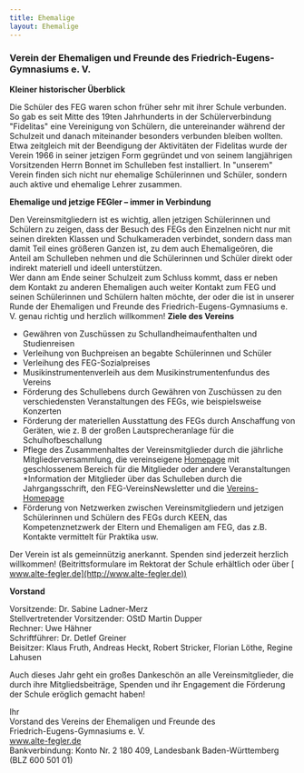 ```yaml
---
title: Ehemalige
layout: Ehemalige
---
```


### Verein der Ehemaligen und Freunde des Friedrich-Eugens-Gymnasiums e. V.

**Kleiner historischer Überblick**

Die Schüler des FEG waren schon früher sehr mit ihrer Schule verbunden. So gab es seit Mitte des 19ten Jahrhunderts in der Schülerverbindung "Fidelitas" eine Vereinigung von Schülern, die untereinander während der Schulzeit und danach miteinander besonders verbunden bleiben wollten.<br />
Etwa zeitgleich mit der Beendigung der Aktivitäten der Fidelitas wurde der Verein 1966 in seiner jetzigen Form gegründet und von seinem langjährigen Vorsitzenden Herrn Bonnet im Schulleben fest installiert. In "unserem" Verein finden sich nicht nur ehemalige Schülerinnen und Schüler, sondern auch aktive und ehemalige Lehrer zusammen.

**Ehemalige und jetzige FEGler – immer in Verbindung**

Den Vereinsmitgliedern ist es wichtig, allen jetzigen Schülerinnen und Schülern zu zeigen, dass der Besuch des FEGs den Einzelnen nicht nur mit seinen direkten Klassen und Schulkameraden verbindet, sondern dass man damit Teil eines größeren Ganzen ist, zu dem auch Ehemaligeören, die Anteil am Schulleben nehmen und die Schülerinnen und Schüler direkt oder indirekt materiell und ideell unterstützen.<br />
Wer dann am Ende seiner Schulzeit zum Schluss kommt, dass er neben dem Kontakt zu anderen Ehemaligen auch weiter Kontakt zum FEG und seinen Schülerinnen und Schülern halten möchte, der oder die ist in unserer Runde der Ehemaligen und Freunde des Friedrich-Eugens-Gymnasiums e. V. genau richtig und herzlich willkommen!
**Ziele des Vereins**
* Gewähren von Zuschüssen zu Schullandheimaufenthalten und Studienreisen
* Verleihung von Buchpreisen an begabte Schülerinnen und Schüler
* Verleihung des FEG-Sozialpreises
* Musikinstrumentenverleih aus dem Musikinstrumentenfundus des Vereins
* Förderung des Schullebens durch Gewähren von Zuschüssen zu den verschiedensten Veranstaltungen des FEGs, wie beispielsweise Konzerten
* Förderung der materiellen Ausstattung des FEGs durch Anschaffung von Geräten, wie z. B der großen Lautsprecheranlage für die Schulhofbeschallung
* Pflege des Zusammenhaltes der Vereinsmitglieder durch die jährliche Mitgliederversammlung, die vereinseigene [<i class="fa fa-external-link"></i> Homepage](http://www.alte-fegler.de)
mit geschlossenem Bereich für die Mitglieder oder andere Veranstaltungen
*Information der Mitglieder über das Schulleben durch die Jahrgangsschrift, den FEG-VereinsNewsletter und die [<i class="fa fa-external-link"></i> Vereins-Homepage](http://www.alte-fegler.de)
* Förderung von Netzwerken zwischen Vereinsmitgliedern und jetzigen Schülerinnen und Schülern des FEGs durch KEEN, das Kompetenznetzwerk der Eltern und Ehemaligen am FEG, das z.B. Kontakte vermittelt für Praktika usw.

Der Verein ist als gemeinnützig anerkannt. Spenden sind jederzeit herzlich willkommen! (Beitrittsformulare im Rektorat der Schule erhältlich oder über [<i class="fa fa-external-link"></i> www.alte-fegler.de](http://www.alte-fegler.de))

**Vorstand**

Vorsitzende: Dr. Sabine Ladner-Merz <br />
Stellvertretender Vorsitzender: OStD Martin Dupper <br />
Rechner: Uwe Hähner <br />
Schriftführer: Dr. Detlef Greiner <br />
Beisitzer: Klaus Fruth, Andreas Heckt, Robert Stricker, Florian Löthe, Regine Lahusen

Auch dieses Jahr geht ein großes Dankeschön an alle Vereinsmitglieder, die durch ihre Mitgliedsbeiträge, Spenden und ihr Engagement die Förderung der Schule eröglich gemacht haben!

Ihr <br />
Vorstand des Vereins der Ehemaligen und Freunde des <br />
Friedrich-Eugens-Gymnasiums e. V. <br />
[<i class="fa fa-external-link"></i> www.alte-fegler.de</a>](http://www.alte-fegler.de)<br/>
Bankverbindung: Konto Nr. 2 180 409, Landesbank Baden-Württemberg (BLZ 600 501 01)
